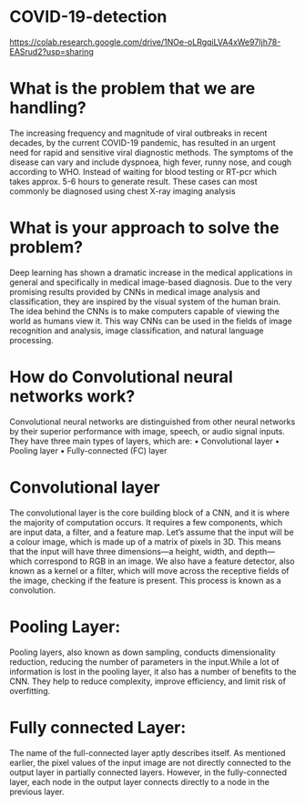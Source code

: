 # COVID-19-detection
https://colab.research.google.com/drive/1NOe-oLRgqiLVA4xWe97Ijh78-EASrud2?usp=sharing
# What is the problem that we are handling?
The increasing frequency and magnitude of viral outbreaks in recent decades, by the current
COVID-19 pandemic, has resulted in an urgent need for rapid and sensitive viral diagnostic
methods. The symptoms of the disease can vary and include dyspnoea, high fever, runny
nose, and cough according to WHO. Instead of waiting for blood testing or RT-pcr which
takes approx. 5-6 hours to generate result. These cases can most commonly be diagnosed
using chest X-ray imaging analysis
# What is your approach to solve the problem?
Deep learning has shown a dramatic increase in the medical applications in general and
specifically in medical image-based diagnosis. Due to the very promising results provided by
CNNs in medical image analysis and classification, they are inspired by the visual system of
the human brain. The idea behind the CNNs is to make computers capable of viewing the
world as humans view it. This way CNNs can be used in the fields of image recognition and
analysis, image classification, and natural language processing.
# How do Convolutional neural networks work?
Convolutional neural networks are distinguished from other neural networks by their superior
performance with image, speech, or audio signal inputs. They have three main types of
layers, which are:
• Convolutional layer
• Pooling layer
• Fully-connected (FC) layer
# Convolutional layer
The convolutional layer is the core building block of a CNN, and it is where the majority of
computation occurs. It requires a few components, which are input data, a filter, and a feature
map. Let’s assume that the input will be a colour image, which is made up of a matrix of
pixels in 3D. This means that the input will have three dimensions—a height, width, and
depth—which correspond to RGB in an image. We also have a feature detector, also known
as a kernel or a filter, which will move across the receptive fields of the image, checking if
the feature is present. This process is known as a convolution.
# Pooling Layer:
Pooling layers, also known as down sampling, conducts dimensionality reduction, reducing
the number of parameters in the input.While a lot of information is lost in the pooling layer, it also has a number of benefits to the
CNN. They help to reduce complexity, improve efficiency, and limit risk of overfitting.
# Fully connected Layer:
The name of the full-connected layer aptly describes itself. As mentioned earlier, the pixel
values of the input image are not directly connected to the output layer in partially connected
layers. However, in the fully-connected layer, each node in the output layer connects directly
to a node in the previous layer.
